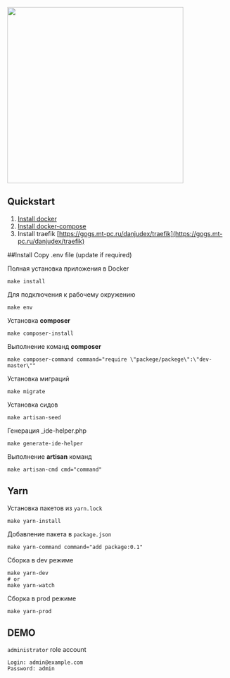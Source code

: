 <a href="https://laravel.com" target="_blank"><img src="https://raw.githubusercontent.com/laravel/art/master/logo-lockup/5%20SVG/2%20CMYK/1%20Full%20Color/laravel-logolockup-cmyk-red.svg" width="400" alt=""></a>

## Quickstart
1. [Install docker](https://docs.docker.com/install/)
2. [Install docker-compose](https://docs.docker.com/compose/install/)
3. Install traefik [https://gogs.mt-pc.ru/danjudex/traefik](https://gogs.mt-pc.ru/danjudex/traefik)

##Install
Copy .env file (update if required)

Полная установка приложения в Docker 
```
make install
```

Для подключения к рабочему окружению 
```
make env
```

Установка **composer**
```
make composer-install
```

Выполнение команд **composer**
```
make composer-command command="require \"packege/packege\":\"dev-master\""
```

Установка миграций
```
make migrate
```

Установка сидов
```
make artisan-seed
```

Генерация _ide-helper.php
```
make generate-ide-helper
```

Выполнение **artisan** команд
```
make artisan-cmd cmd="command"
```

## Yarn

Установка пакетов из `yarn.lock`
```
make yarn-install
```

Добавление пакета в `package.json`
```
make yarn-command command="add package:0.1"
```

Сборка в dev режиме
```
make yarn-dev
# or 
make yarn-watch
```

Сборка в prod режиме
```
make yarn-prod
```

## DEMO

`administrator` role account
```
Login: admin@example.com
Password: admin
```
